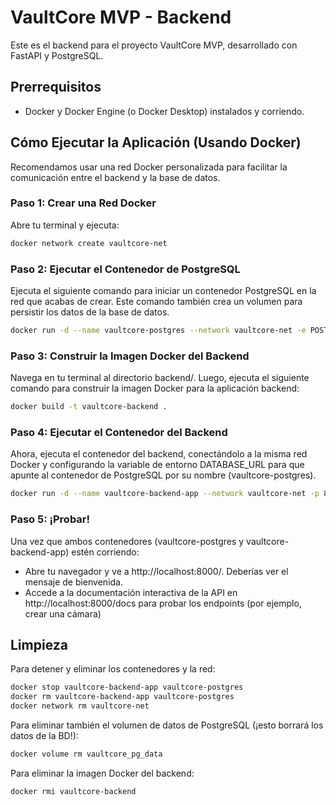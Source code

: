 # VaultCore MVP - Backend

Este es el backend para el proyecto VaultCore MVP, desarrollado con FastAPI y PostgreSQL.

## Prerrequisitos

- Docker y Docker Engine (o Docker Desktop) instalados y corriendo.

## Cómo Ejecutar la Aplicación (Usando Docker)

Recomendamos usar una red Docker personalizada para facilitar la comunicación entre el backend y la base de datos.

### Paso 1: Crear una Red Docker

Abre tu terminal y ejecuta:

```bash
docker network create vaultcore-net
```

### Paso 2: Ejecutar el Contenedor de PostgreSQL

Ejecuta el siguiente comando para iniciar un contenedor PostgreSQL en la red que acabas de crear. Este comando también crea un volumen para persistir los datos de la base de datos.

```bash
docker run -d --name vaultcore-postgres --network vaultcore-net -e POSTGRES_USER=tu_usuario_pg -e POSTGRES_PASSWORD=tu_contraseña_pg -e POSTGRES_DB=vaultcore_mvp_db -v vaultcore_pg_data:/var/lib/postgresql/data postgres:15
```

### Paso 3: Construir la Imagen Docker del Backend

Navega en tu terminal al directorio backend/. Luego, ejecuta el siguiente comando para construir la imagen Docker para la aplicación backend:

```bash
docker build -t vaultcore-backend .
```

### Paso 4: Ejecutar el Contenedor del Backend

Ahora, ejecuta el contenedor del backend, conectándolo a la misma red Docker y configurando la variable de entorno DATABASE_URL para que apunte al contenedor de PostgreSQL por su nombre (vaultcore-postgres).

```bash
docker run -d --name vaultcore-backend-app --network vaultcore-net -p 8000:8000 -e DATABASE_URL="postgresql://tu_usuario_pg:tu_contraseña_pg@vaultcore-postgres:5432/vaultcore_mvp_db" vaultcore-backend
```

### Paso 5: ¡Probar!

Una vez que ambos contenedores (vaultcore-postgres y vaultcore-backend-app) estén corriendo:

- Abre tu navegador y ve a http://localhost:8000/. Deberías ver el mensaje de bienvenida.
- Accede a la documentación interactiva de la API en http://localhost:8000/docs para probar los endpoints (por ejemplo, crear una cámara)

## Limpieza

Para detener y eliminar los contenedores y la red:

```bash
docker stop vaultcore-backend-app vaultcore-postgres
docker rm vaultcore-backend-app vaultcore-postgres
docker network rm vaultcore-net
```

Para eliminar también el volumen de datos de PostgreSQL (¡esto borrará los datos de la BD!):

```bash
docker volume rm vaultcore_pg_data
```

Para eliminar la imagen Docker del backend:

```bash
docker rmi vaultcore-backend
```
